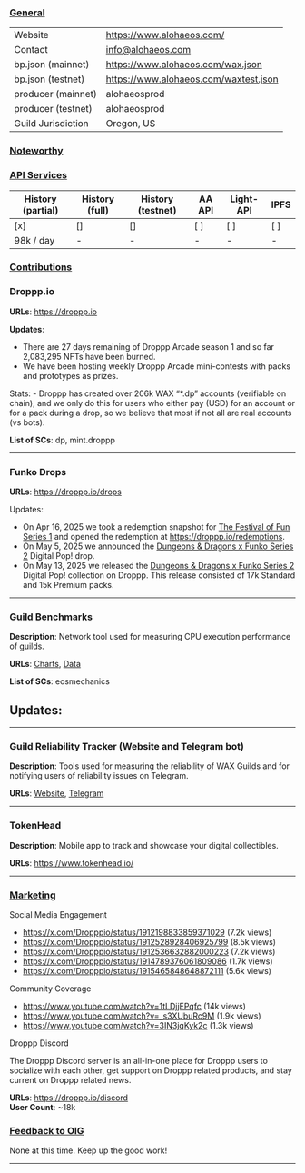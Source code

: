 ### <ins>General</ins>

|  |  |
| --- | --- |
| Website | https://www.alohaeos.com/ |
| Contact | info@alohaeos.com |
| bp.json (mainnet) | https://www.alohaeos.com/wax.json |
| bp.json (testnet) | https://www.alohaeos.com/waxtest.json |
| producer (mainnet) | alohaeosprod |
| producer (testnet) | alohaeosprod |
| Guild Jurisdiction | Oregon, US |

### <ins>Noteworthy</ins>



### <ins>API Services</ins>

| History (partial) | History (full) | History (testnet) | AA API | Light-API  | IPFS |
|--------|--------|--------|--------|--------|--------|
| [x] | [] | [] | [ ] | [ ] | [ ] |  [ ] |
| 98k / day | - | - | - | - |  - |


### <ins>Contributions</ins>

### Droppp.io

**URLs**: https://droppp.io

**Updates**: 
- There are 27 days remaining of Droppp Arcade season 1 and so far 2,083,295 NFTs have been burned.
- We have been hosting weekly Droppp Arcade mini-contests with packs and prototypes as prizes.   

Stats: - Droppp has created over 206k WAX “*.dp” accounts (verifiable on chain), and we only do this for users who either pay (USD) for an account or for a pack during a drop, so we believe that most if not all are real accounts (vs bots).

**List of SCs**: dp, mint.droppp

-------------------------------------------------------------------------------------------

### Funko Drops

**URLs**: https://droppp.io/drops

Updates:

- On Apr 16, 2025 we took a redemption snapshot for [The Festival of Fun Series 1](https://droppp.io/drop/246/festival-of-fun-series-1/) and opened the redemption at https://droppp.io/redemptions.   
- On May 5, 2025 we announced the [Dungeons & Dragons x Funko Series 2](https://droppp.io/drop/267/dungeons-and-dragons-series-2/) Digital Pop! drop.   
- On May 13, 2025 we released the [Dungeons & Dragons x Funko Series 2](https://droppp.io/drop/267/dungeons-and-dragons-series-2/) Digital Pop! collection on Droppp. This release consisted of 17k Standard and 15k Premium packs.   

-------------------------------------------------------------------------------------------

### Guild Benchmarks

**Description**: Network tool used for measuring CPU execution performance of guilds.   

**URLs**: [Charts](https://www.alohaeos.com/tools/benchmarks#networkId=11&timeframeId=4), [Data](https://wax.bloks.io/account/eosmechanics)

**List of SCs**: eosmechanics

**Updates**:
- 

---

### Guild Reliability Tracker (Website and Telegram bot)

**Description**: Tools used for measuring the reliability of WAX Guilds and for notifying users of reliability issues on Telegram.   

**URLs**: [Website](https://www.alohaeos.com/tools/reliability#networkId=11&timeframeId=10&sort=rank&sortDir=asc), [Telegram](https://t.me/WAX_Mainnet_Aloha_Tracker)


---

### TokenHead

**Description**: Mobile app to track and showcase your digital collectibles.   

**URLs**: https://www.tokenhead.io/

---

### <ins>Marketing</ins>

Social Media Engagement

- https://x.com/Dropppio/status/1912198833859371029  (7.2k views)
- https://x.com/Dropppio/status/1912528928406925799  (8.5k views)
- https://x.com/Dropppio/status/1912536632882000223  (7.2k views)
- https://x.com/Dropppio/status/1914789376061809086  (1.7k views)
- https://x.com/Dropppio/status/1915465848648872111  (5.6k views)

Community Coverage

- https://www.youtube.com/watch?v=1tLDjjEPqfc (14k views)
- https://www.youtube.com/watch?v=_s3XUbuRc9M (1.9k views)
- https://www.youtube.com/watch?v=3IN3jqKyk2c (1.3k views)

Droppp Discord

The Droppp Discord server is an all-in-one place for Droppp users to socialize with each other, get support on Droppp related products, and stay current on Droppp related news.   

**URLs**: https://droppp.io/discord   
**User Count**: ~18k

### <ins>Feedback to OIG</ins>

None at this time. Keep up the good work!

----

